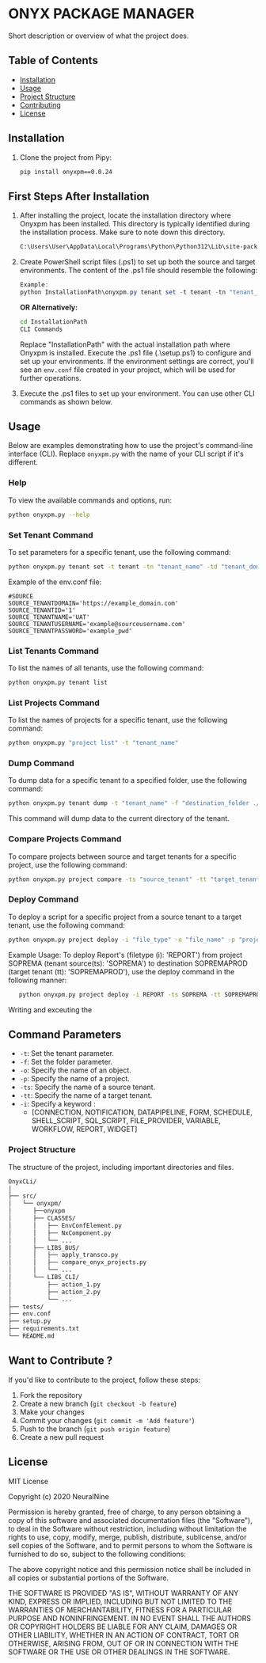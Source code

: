 # ONYX PACKAGE MANAGER

Short description or overview of what the project does.

## Table of Contents

- [Installation](#installation)
- [Usage](#usage)
- [Project Structure](#project-structure)
- [Contributing](#contributing)
- [License](#license)

## Installation

1. Clone the project from Pipy:

   ```sh
   pip install onyxpm==0.0.24
   ````

## First Steps After Installation

1. After installing the project, locate the installation directory where Onyxpm has been installed. This directory is typically identified during the installation process. Make sure to note down this directory.

    ```sh
    C:\Users\User\AppData\Local\Programs\Python\Python312\Lib\site-packages\onyxpm\onyxpm.py
    ```

2. Create PowerShell script files (.ps1) to set up both the source and target environments. The content of the .ps1 file should resemble the following:

    ```powershell
    Example:
    python InstallationPath\onyxpm.py tenant set -t tenant -tn "tenant_name" -td "tenant_domain" -tu "tenant_username" -tp "tenant_password" -ti "tenant_id"
    ```
   
   **OR Alternatively:**

    ```sh
    cd InstallationPath
    CLI Commands
    ```

    Replace "InstallationPath" with the actual installation path where Onyxpm is installed. Execute the .ps1 file (.\setup.ps1) to configure and set up your environments. If the environment settings are correct, you'll see an `env.conf` file created in your project, which will be used for further operations.



3. Execute the .ps1 files to set up your environment. You can use other CLI commands as shown below.


## Usage

Below are examples demonstrating how to use the project's command-line interface (CLI). Replace `onyxpm.py` with the name of your CLI script if it's different.

### Help

To view the available commands and options, run:

   ```sh
   python onyxpm.py --help
   ```
### Set Tenant Command
To set parameters for a specific tenant, use the following command:

   ```sh
   python onyxpm.py tenant set -t tenant -tn "tenant_name" -td "tenant_domaine" -tu "tenant_username" -tp "tenant_password" -ti "tenant_id"
   ```
Example of the env.conf file:
```
#SOURCE
SOURCE_TENANTDOMAIN='https://example_domain.com'
SOURCE_TENANTID='1'
SOURCE_TENANTNAME='UAT'
SOURCE_TENANTUSERNAME='example@sourceusername.com'
SOURCE_TENANTPASSWORD='example_pwd'
```


### List Tenants Command
To list the names of all tenants, use the following command:
   ```sh
   python onyxpm.py tenant list
  ```

### List Projects Command
To list the names of projects for a specific tenant, use the following command:
   ```sh
   python onyxpm.py "project list" -t "tenant_name"
  ```

### Dump Command
To dump data for a specific tenant to a specified folder, use the following command:
   ```sh
   python onyxpm.py tenant dump -t "tenant_name" -f "destination_folder ./directory"
  ```
This command will dump data to the current directory of the tenant.

### Compare Projects Command
To compare projects between source and target tenants for a specific project, use the following command:
   ```sh
   python onyxpm.py project compare -ts "source_tenant" -tt "target_tenant" -p "project_name" 
  ```

### Deploy Command
To deploy a script for a specific project from a source tenant to a target tenant, use the following command:
   ```sh
   python onyxpm.py project deploy -i "file_type" -o "file_name" -p "project_name" -ts tenant_source -tt tenant_target
  ```
Example Usage:
To deploy Report's (filetype (i): 'REPORT') from project SOPREMA (tenant source(ts): 'SOPREMA') to destination SOPREMAPROD (target tenant (tt): 'SOPREMAPROD'), use the deploy command in the following manner:

```sh
   python onyxpm.py project deploy -i REPORT -ts SOPREMA -tt SOPREMAPROD -p Démonstration
  ```


Writing and exceuting the

## Command Parameters

- `-t`: Set the tenant parameter.
- `-f`: Set the folder parameter.
- `-o`: Specify the name of an object.
- `-p`: Specify the name of a project.
- `-ts`: Specify the name of a source tenant.
- `-tt`: Specify the name of a target tenant.
- `-i`: Specify a keyword : 
  - [CONNECTION, NOTIFICATION, DATAPIPELINE, FORM, SCHEDULE, SHELL_SCRIPT, SQL_SCRIPT, FILE_PROVIDER, VARIABLE, WORKFLOW, REPORT, WIDGET]


### Project Structure
The structure of the project, including important directories and files.
   ```sh
   OnyxCLi/
   │
   ├── src/
   │   └── onyxpm/
   │      ├──onyxpm
   │      ├── CLASSES/
   │      │   ├── EnvConfElement.py
   │      │   ├── NxComponent.py
   │      │   └── ...
   │      ├── LIBS_BUS/
   │      │   ├── apply_transco.py
   │      │   ├── compare_onyx_projects.py
   │      │   └── ...
   │      └── LIBS_CLI/
   │          ├── action_1.py
   │          ├── action_2.py
   │          └── ...
   ├── tests/
   ├── env.conf
   ├── setup.py
   ├── requirements.txt
   └── README.md
   ```
## Want to Contribute ?

If you'd like to contribute to the project, follow these steps:

1. Fork the repository
2. Create a new branch (`git checkout -b feature`)
3. Make your changes
4. Commit your changes (`git commit -m 'Add feature'`)
5. Push to the branch (`git push origin feature`)
6. Create a new pull request

## License
MIT License

Copyright (c) 2020 NeuralNine

Permission is hereby granted, free of charge, to any person obtaining a copy
of this software and associated documentation files (the "Software"), to deal
in the Software without restriction, including without limitation the rights
to use, copy, modify, merge, publish, distribute, sublicense, and/or sell
copies of the Software, and to permit persons to whom the Software is
furnished to do so, subject to the following conditions:

The above copyright notice and this permission notice shall be included in all
copies or substantial portions of the Software.

THE SOFTWARE IS PROVIDED "AS IS", WITHOUT WARRANTY OF ANY KIND, EXPRESS OR
IMPLIED, INCLUDING BUT NOT LIMITED TO THE WARRANTIES OF MERCHANTABILITY,
FITNESS FOR A PARTICULAR PURPOSE AND NONINFRINGEMENT. IN NO EVENT SHALL THE
AUTHORS OR COPYRIGHT HOLDERS BE LIABLE FOR ANY CLAIM, DAMAGES OR OTHER
LIABILITY, WHETHER IN AN ACTION OF CONTRACT, TORT OR OTHERWISE, ARISING FROM,
OUT OF OR IN CONNECTION WITH THE SOFTWARE OR THE USE OR OTHER DEALINGS IN THE
SOFTWARE.